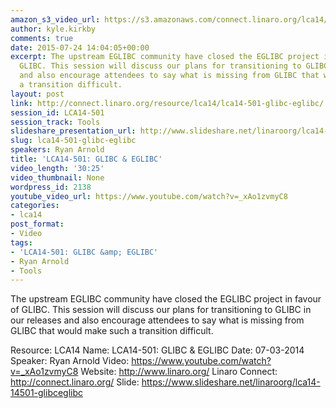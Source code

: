 ```yaml
---
amazon_s3_video_url: https://s3.amazonaws.com/connect.linaro.org/lca14/videos/03-07-Friday/LCA14-501-+GLIBC+%26+EGLIBC.mp4
author: kyle.kirkby
comments: true
date: 2015-07-24 14:04:05+00:00
excerpt: The upstream EGLIBC community have closed the EGLIBC project in favour of
  GLIBC. This session will discuss our plans for transitioning to GLIBC in our releases
  and also encourage attendees to say what is missing from GLIBC that would make such
  a transition difficult.
layout: post
link: http://connect.linaro.org/resource/lca14/lca14-501-glibc-eglibc/
session_id: LCA14-501
session_track: Tools
slideshare_presentation_url: http://www.slideshare.net/linaroorg/lca14-14501-glibceglibc-32641304
slug: lca14-501-glibc-eglibc
speakers: Ryan Arnold
title: 'LCA14-501: GLIBC & EGLIBC'
video_length: '30:25'
video_thumbnail: None
wordpress_id: 2138
youtube_video_url: https://www.youtube.com/watch?v=_xAo1zvmyC8
categories:
- lca14
post_format:
- Video
tags:
- 'LCA14-501: GLIBC &amp; EGLIBC'
- Ryan Arnold
- Tools
---
```


The upstream EGLIBC community have closed the EGLIBC project in favour of GLIBC. This session will discuss our plans for transitioning to GLIBC in our releases and also encourage attendees to say what is missing from GLIBC that would make such a transition difficult.

Resource: LCA14
Name: LCA14-501: GLIBC & EGLIBC
Date: 07-03-2014
Speaker: Ryan Arnold
Video: https://www.youtube.com/watch?v=_xAo1zvmyC8
Website: http://www.linaro.org/
Linaro Connect: http://connect.linaro.org/
Slide: https://www.slideshare.net/linaroorg/lca14-14501-glibceglibc
